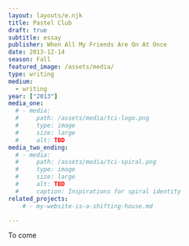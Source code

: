 ```yaml
---
layout: layouts/e.njk
title: Pastel Club
draft: true
subtitle: essay
publisher: When All My Friends Are On At Once
date: 2013-12-14
season: Fall
featured_image: /assets/media/
type: writing
medium:
  - writing
year: ["2013"]
media_one:
  # - media:
  #     path: /assets/media/tci-logo.png
  #     type: image
  #     size: large
  #     alt: TBD
media_two_ending:
  # - media:
  #     path: /assets/media/tci-spiral.png
  #     type: image
  #     size: large
  #     alt: TBD
  #     caption: Inspirations for spiral identity
related_projects:
    # - my-website-is-a-shifting-house.md

---
```


To come